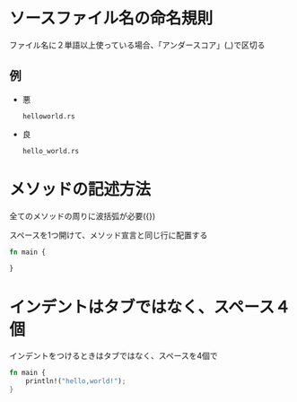# ソースファイル名の命名規則
ファイル名に２単語以上使っている場合、「アンダースコア」(_)で区切る
## 例
- 悪
    ```
    helloworld.rs
    ```
- 良
    ```
    hello_world.rs
    ```

# メソッドの記述方法
全てのメソッドの周りに波括弧が必要({})

スペースを1つ開けて、メソッド宣言と同じ行に配置する
```rs
fn main {

}
```

# インデントはタブではなく、スペース４個
インデントをつけるときはタブではなく、スペースを4個で
```rs
fn main {
    println!("hello,world!");
}
```

